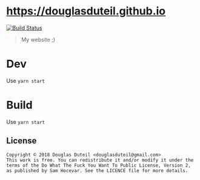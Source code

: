 # https://douglasduteil.github.io

[![Build Status][travis-image]][travis-url]

> My website ;)

# Dev

Use `yarn start`

# Build

Use `yarn start`


## License

    Copyright © 2018 Douglas Duteil <douglasduteil@gmail.com>
    This work is free. You can redistribute it and/or modify it under the
    terms of the Do What The Fuck You Want To Public License, Version 2,
    as published by Sam Hocevar. See the LICENCE file for more details.

[travis-url]: https://travis-ci.com/douglasduteil/douglasduteil.github.io
[travis-image]: https://travis-ci.com/douglasduteil/douglasduteil.github.io.svg?branch=boss
